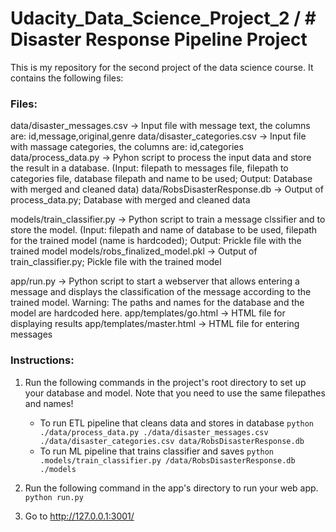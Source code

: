 # Udacity_Data_Science_Project_2 / # Disaster Response Pipeline Project
This is my repository for the second project of the data science course. It contains the following files:

### Files:
data/disaster_messages.csv -> Input file with message text, the columns are: id,message,original,genre
data/disaster_categories.csv -> Input file with massage categories, the columns are: id,categories
data/process_data.py -> Pyhon script to process the input data and store the result in a database. (Input: filepath to messages file, filepath to categories file, database filepath and name to be used; Output: Database with merged and cleaned data)
data/RobsDisasterResponse.db -> Output of process_data.py; Database with merged and cleaned data

models/train_classifier.py -> Python script to train a message clssifier and to store the model. (Input: filepath and name of database to be used, filepath for the trained model (name is hardcoded); Output: Prickle file with the trained model
models/robs_finalized_model.pkl -> Output of train_classifier.py; Pickle file with the trained model

app/run.py -> Python script to start a webserver that allows entering a message and displays the classification of the message according to the trained model. Warning: The paths and names for the database and the model are hardcoded here.
app/templates/go.html -> HTML file for displaying results
app/templates/master.html -> HTML file for entering messages

### Instructions:
1. Run the following commands in the project's root directory to set up your database and model. Note that you need to use the same filepathes and names!

    - To run ETL pipeline that cleans data and stores in database
        `python ./data/process_data.py ./data/disaster_messages.csv ./data/disaster_categories.csv data/RobsDisasterResponse.db`
    - To run ML pipeline that trains classifier and saves
        `python .models/train_classifier.py /data/RobsDisasterResponse.db ./models`

2. Run the following command in the app's directory to run your web app.
    `python run.py`

3. Go to http://127.0.0.1:3001/
